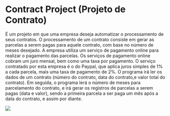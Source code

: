 # Contract Project (Projeto de Contrato)

É um projeto em que uma empresa deseja automatizar o processamento de seus contratos. O processamento de um contrato consiste em gerar as parcelas a serem pagas para aquele contrato, com base no número de meses desejado. A empresa utiliza um serviço de pagamento online para realizar o pagamento das parcelas. Os serviços de pagamento online cobram um juro mensal, bem como uma taxa por pagamento. O serviço contratado por esta empresa é o do Paypal, que aplica juros simples de 1% a cada parcela, mais uma taxa de pagamento de 2%.
O programa irá ler os dados de um contrato (número do contrato, data do contrato,e valor total do contrato). Em seguida, o programa lerá o número de meses para parcelamento do contrato, e irá gerar os registros de parcelas a serem pagas (data e valor), sendo a primeira parcela a ser paga um mês após a data do contrato, e assim por diante.

<img src= https://cdn.discordapp.com/attachments/846256647583432708/1108093869133938708/image.png>

